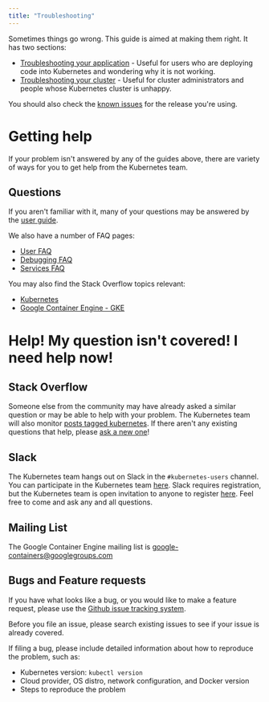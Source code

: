 ```yaml
---
title: "Troubleshooting"
---
```

Sometimes things go wrong.  This guide is aimed at making them right.  It has two sections:
   * [Troubleshooting your application](user-guide/application-troubleshooting) - Useful for users who are deploying code into Kubernetes and wondering why it is not working.
   * [Troubleshooting your cluster](admin/cluster-troubleshooting) - Useful for cluster administrators and people whose Kubernetes cluster is unhappy.

You should also check the [known issues](user-guide/known-issues) for the release you're using.

# Getting help

If your problem isn't answered by any of the guides above, there are variety of ways for you to get help from the Kubernetes team.

## Questions

If you aren't familiar with it, many of your questions may be answered by the [user guide](user-guide/README).

We also have a number of FAQ pages:
   * [User FAQ](https://github.com/kubernetes/kubernetes/wiki/User-FAQ)
   * [Debugging FAQ](https://github.com/kubernetes/kubernetes/wiki/Debugging-FAQ)
   * [Services FAQ](https://github.com/kubernetes/kubernetes/wiki/Services-FAQ)

You may also find the Stack Overflow topics relevant:
   * [Kubernetes](http://stackoverflow.com/questions/tagged/kubernetes)
   * [Google Container Engine - GKE](http://stackoverflow.com/questions/tagged/google-container-engine)

# Help! My question isn't covered!  I need help now!

## Stack Overflow

Someone else from the community may have already asked a similar question or may be able to help with your problem. The Kubernetes team will also monitor [posts tagged kubernetes](http://stackoverflow.com/questions/tagged/kubernetes). If there aren't any existing questions that help, please [ask a new one](http://stackoverflow.com/questions/ask?tags=kubernetes)!

## <a name="slack"></a>Slack

The Kubernetes team hangs out on Slack in the `#kubernetes-users` channel.  You can participate in the Kubernetes team [here](https://kubernetes.slack.com).  Slack requires registration, but the Kubernetes team is open invitation to anyone to register [here](http://slack.kubernetes.io).  Feel free to come and ask any and all questions.

## Mailing List

The Google Container Engine mailing list is [google-containers@googlegroups.com](https://groups.google.com/forum/#!forum/google-containers)

## Bugs and Feature requests

If you have what looks like a bug, or you would like to make a feature request, please use the [Github issue tracking system](https://github.com/kubernetes/kubernetes/issues).

Before you file an issue, please search existing issues to see if your issue is already covered.

If filing a bug, please include detailed information about how to reproduce the problem, such as:
* Kubernetes version: `kubectl version`
* Cloud provider, OS distro, network configuration, and Docker version
* Steps to reproduce the problem


